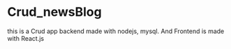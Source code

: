 # Crud_newsBlog
this is a Crud app backend made with nodejs, mysql.
And Frontend is made with React.js

